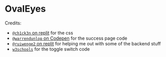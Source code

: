 # OvalEyes
Credits:
- [`@ch1ck3n` on replit](https://repl.it/@ch1ck3n) for the css
- [`@warrendunlop` on Codepen](https://codepen.io/warrendunlop) for the success page code
- [`@ruiwenge2` on replit](https://repl.it/@ruiwenge2) for helping me out with some of the backend stuff
- [`w3schools`](https://www.w3schools.com) for the toggle switch code
